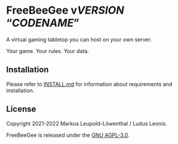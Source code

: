 # FreeBeeGee v$VERSION$ “$CODENAME$”

A virtual gaming tabletop you can host on your own server.

Your game. Your rules. Your data.

## Installation

Please refer to [INSTALL.md](INSTALL.md) for information about requirements and installation.

## License

Copyright 2021-2022 Markus Leupold-Löwenthal / Ludus Leonis.

FreeBeeGee is released under the [GNU AGPL-3.0](LICENSE.md).
